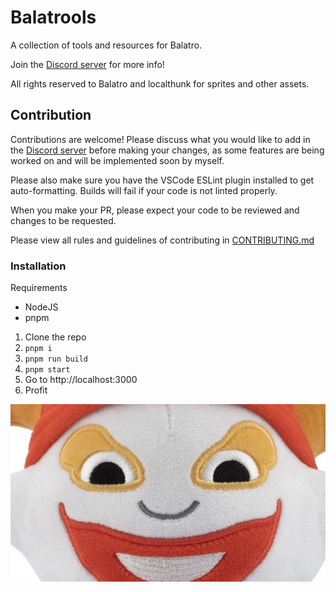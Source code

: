 # Balatrools

A collection of tools and resources for Balatro.

Join the [Discord server](https://discord.gg/cAbXMwQ4sz) for more info!

All rights reserved to Balatro and localthunk for sprites and other assets.

## Contribution

Contributions are welcome! Please discuss what you would like to add in the [Discord server](https://discord.gg/cAbXMwQ4sz) before making your changes, as some features are being worked on and will be implemented soon by myself.

Please also make sure you have the VSCode ESLint plugin installed to get auto-formatting. Builds will fail if your code is not linted properly.

When you make your PR, please expect your code to be reviewed and changes to be requested.

Please view all rules and guidelines of contributing in [CONTRIBUTING.md](CONTRIBUTING.md)

### Installation

Requirements
- NodeJS
- pnpm

1. Clone the repo
2. `pnpm i`
3. `pnpm run build`
4. `pnpm start`
5. Go to http://localhost:3000
6. Profit

![jimbo](public/jimbo.jpg)
